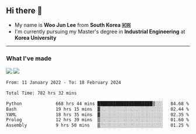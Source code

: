 ## Hi there 👋

- My name is **Woo Jun Lee** from **South Korea 🇰🇷**
- I'm currently pursuing my Master's degree in **Industrial Engineering** at **Korea University**

---

### What I've made

<a href="https://share.streamlit.io/tomtom1103/kuiai_hackathon_2022/main/JL_app.py"><img src="https://img.shields.io/badge/Journey Lee-161B22?style=for-the-badge&logo=streamlit&logoColor=FF4B4B"/></a> <a href="https://jeon-100.github.io/Dangzang/"><img src="https://img.shields.io/badge/당신을 위한 장학금, 당장!-161B22?style=for-the-badge&logo=react&logoColor=#61DAFB"/></a>

<!--START_SECTION:waka-->

```txt
From: 11 January 2022 - To: 18 February 2024

Total Time: 782 hrs 32 mins

Python             668 hrs 44 mins █████████████████████▒░░░   84.68 %
Bash               19 hrs 15 mins  ▓░░░░░░░░░░░░░░░░░░░░░░░░   02.44 %
YAML               18 hrs 35 mins  ▓░░░░░░░░░░░░░░░░░░░░░░░░   02.35 %
Prolog             12 hrs 39 mins  ▒░░░░░░░░░░░░░░░░░░░░░░░░   01.60 %
Assembly           9 hrs 50 mins   ▒░░░░░░░░░░░░░░░░░░░░░░░░   01.25 %
```

<!--END_SECTION:waka-->
